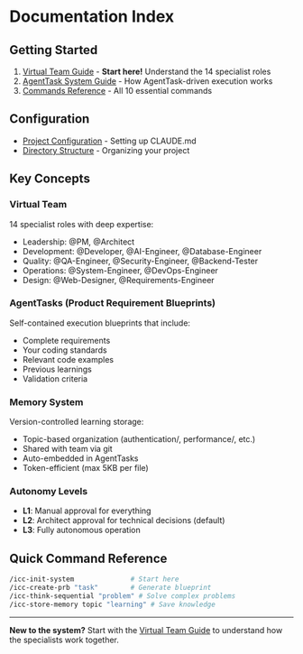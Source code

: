 # Documentation Index

## Getting Started
1. [Virtual Team Guide](virtual-team-guide.md) - **Start here!** Understand the 14 specialist roles
2. [AgentTask System Guide](prb-system-guide.md) - How AgentTask-driven execution works
3. [Commands Reference](commands-reference.md) - All 10 essential commands

## Configuration
- [Project Configuration](project-configuration.md) - Setting up CLAUDE.md
- [Directory Structure](directory-structure.md) - Organizing your project

## Key Concepts

### Virtual Team
14 specialist roles with deep expertise:
- Leadership: @PM, @Architect
- Development: @Developer, @AI-Engineer, @Database-Engineer
- Quality: @QA-Engineer, @Security-Engineer, @Backend-Tester
- Operations: @System-Engineer, @DevOps-Engineer
- Design: @Web-Designer, @Requirements-Engineer

### AgentTasks (Product Requirement Blueprints)
Self-contained execution blueprints that include:
- Complete requirements
- Your coding standards
- Relevant code examples
- Previous learnings
- Validation criteria

### Memory System
Version-controlled learning storage:
- Topic-based organization (authentication/, performance/, etc.)
- Shared with team via git
- Auto-embedded in AgentTasks
- Token-efficient (max 5KB per file)

### Autonomy Levels
- **L1**: Manual approval for everything
- **L2**: Architect approval for technical decisions (default)
- **L3**: Fully autonomous operation

## Quick Command Reference

```bash
/icc-init-system              # Start here
/icc-create-prb "task"        # Generate blueprint
/icc-think-sequential "problem" # Solve complex problems
/icc-store-memory topic "learning" # Save knowledge
```

---

**New to the system?** Start with the [Virtual Team Guide](virtual-team-guide.md) to understand how the specialists work together.